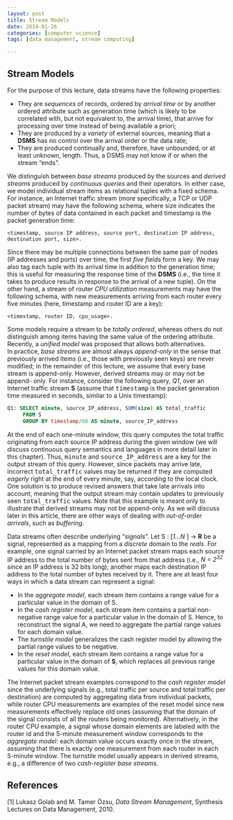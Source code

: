 ```yaml
---
layout: post
title: Stream Models
date: 2014-01-26
categories: [computer science]
tags: [data management, stream computing]

---
```


Stream Models
---
For the purpose of this lecture, data streams have the following properties:

* They are *sequences* of records, ordered by *arrival time* or by another ordered attribute such as generation time (which is likely to be correlated with, but not equivalent to, the arrival time), that arrive for processing over time instead of being available a priori;  
* They are produced by a *variety* of external sources, meaning that a **DSMS** has no control over the arrival order or the data rate;  
* They are produced continually and, therefore, have unbounded, or at least unknown, length. Thus, a DSMS may not know if or when the stream “ends”.  

We distinguish between *base streams* produced by the sources and *derived streams* produced by *continuous queries* and their operators. In either case, we model individual stream items as relational tuples with a fixed schema. For instance, an Internet traffic stream (more specifically, a TCP or UDP packet stream) may have the following schema, where size indicates the number of bytes of data contained in each packet and timestamp is the packet generation time:  

```
<timestamp, source IP address, source port, destination IP address,
destination port, size>.  
```  

Since there may be multiple connections between the same pair of nodes (IP addresses and ports) over time, the first *five fields* form a key. We may also tag each tuple with its arrival time in addition to the generation time; this is useful for measuring the response time of the **DSMS** (i.e., the time it takes to produce results in response to the arrival of a new tuple). On the other hand, a stream of router *CPU utilization* measurements may have the following schema, with new measurements arriving from each router every five minutes (here, timestamp and router ID are a key):  

```
<timestamp, router ID, cpu_usage>.  
```  

Some models require a stream to be *totally ordered*, whereas others do not distinguish among items having the same value of the ordering attribute. Recently, a *unified model* was proposed that allows both alternatives.  
In practice, *base streams* are almost always *append-only* in the sense that previously arrived items (i.e., those with previously seen keys) are never modified; in the remainder of this lecture, we assume that every base stream is append-only. However, derived streams may or may not be append- only. For instance, consider the following query, *Q1*, over an Internet traffic stream **S** (assume that <tt class="literal">timestamp</tt> is the packet generation time measured in seconds, similar to a Unix timestamp):  

```sql
Q1: SELECT minute, source_IP_address, SUM(size) AS total_traffic   
	 FROM S  
	 GROUP BY timestamp/60 AS minute, source_IP_address  
```

At the end of each one-minute window, this query computes the total traffic originating from each source IP address during the given window (we will discuss continuous query semantics and languages in more detail later in this chapter). Thus, <tt class="literal">minute</tt> and <tt class="literal">source_IP_address</tt> are a key for the output stream of this query. However, since packets may arrive late, incorrect <tt class="literal">total_traffic</tt> values may be returned if they are computed *eagerly* right at the end of every minute, say, according to the local clock. One solution is to produce revised answers that take late arrivals into account, meaning that the output stream may contain updates to previously seen <tt class="literal">total_traffic</tt> values. Note that this example is meant only to illustrate that derived streams may not be append-only. As we will discuss later in this article, there are other ways of dealing with *out-of-order arrivals*, such as *buffering*.


Data streams often describe underlying “*signals*”. Let S : [*1...N* ] → **R** be a signal, represented as a mapping from a *discrete* domain to the *reals*. For example, one signal carried by an Internet packet stream maps each source IP address to the total number of bytes sent from that address (i.e., *N = 2<sup>32</sup>* since an IP address is 32 bits long); another maps each destination IP address to the total number of bytes received by it. There are at least four ways in which a data stream can represent a signal:  

* In the *aggregate model*, each stream item contains a range value for a particular value in the domain of S.  
* In the *cash register model*, each stream item contains a partial non-negative range value for a particular value in the domain of S. Hence, to reconstruct the signal A, we need to aggregate the partial range values for each domain value.
* The *turnstile model* generalizes the cash register model by allowing the partial range values to be negative.
* In the *reset model*, each stream item contains a range value for a particular value in the domain of **S**, which replaces all previous range values for this domain value.

The Internet packet stream examples correspond to the *cash register model* since the underlying signals (e.g., total traffic per source and total traffic per destination) are computed by aggregating data from individual packets, while router CPU measurements are examples of the reset model since new measurements effectively replace old ones (assuming that the domain of the signal consists of all the routers being monitored). Alternatively, in the router CPU example, a signal whose domain elements are labeled with the router id and the 5-minute measurement window corresponds to the *aggregate model*: each domain value occurs exactly once in the stream, assuming that there is exactly one measurement from each router in each 5-minute window. The turnstile model usually appears in derived streams, e.g., a difference of two *cash-register base streams*.



References
---
[1] Lukasz Golab and M. Tamer Özsu, *Data Stream Management*, Synthesis Lectures on Data Management, 2010.
